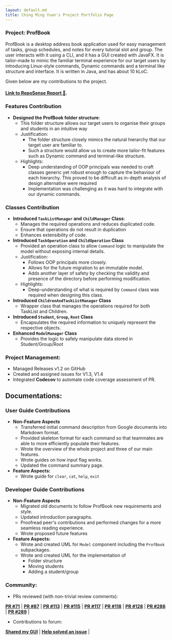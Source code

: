 ```yaml
---
layout: default.md
title: Ching Ming Yuan's Project Portfolio Page
---
```


### Project: ProfBook

ProfBook is a desktop address book application used for easy management of tasks, group schedules, and notes for every
tutorial slot and group. The user interacts with it using a CLI, and it has a GUI created with JavaFX. It is tailor-made
to mimic the familiar terminal experience for our target users by introducing Linux-style commands, Dynamic commands and
a terminal like structure and interface. It is written in Java, and has about 10 kLoC.

Given below are my contributions to the project.

#### [Link to RepoSense Report :link:](https://nus-cs2103-ay2324s1.github.io/tp-dashboard/?search=mingyuanc&breakdown=false&sort=groupTitle%20dsc&sortWithin=title&since=2023-09-22&timeframe=commit&mergegroup=&groupSelect=groupByRepos).

### Features Contribution

* **Designed the ProfBook folder structure**:
  * This folder structure allows our target users to organise their groups and students in an intuitive way
  * Justification:
    * The folder structure closely mimics the natural hierarchy that our target user are familiar to.
    * Such a structure would allow us to create more tailor-fit features such as Dynamic command and terminal-like
      structure.
  * Highlights:
    * Deep understanding of OOP principals was needed to craft classes generic yet robust enough to capture the 
      behaviour of each hierarchy. This proved to be difficult as in-depth analysis of design alternative were required
    * Implementation was challenging as it was hard to integrate with our dynamic commands.

### Classes Contribution

* **Introduced `TaskListManager` and `ChildManager` Class**:
    * Manages the required operations and reduces duplicated code.
    * Ensure that operations do not result in duplication
    * Enhances extensibility of code.
* **Introduced `TaskOperation` and `ChildOperation`  Class**
    * Provided an operation class to allow `Command` logic to manipulate the model without exposing internal details.
    * Justification:
        * Follows OOP principals more closely.
        * Allows for the future migration to an immutable model.
        * Adds another layer of safety by checking the validity and presence of the directory before performing modification.
    * Highlights:
        * Deep-understanding of what is required by `Command` class was required when designing this class.
* **Introduced `ChildrenAndTaskListManager` Class**
  * Wrapper class that manages the operations required for both TaskList and Children.
* **Introduced `Student`, `Group`, `Root` Class**
  * Encapsulates the required information to uniquely represent the respective objects.
* **Enhanced `ModelManager` Class**
  * Provides the logic to safely manipulate data stored in Student/Group/Root

### Project Management:

* Managed Releases v1.2 on GitHub
* Created and assigned issues for V1.3, V1.4
* Integrated **Codecov** to automate code coverage assessment of PR.

## Documentations:

### User Guide Contributions
* **Non-Feature Aspects**
  * Transferred initial command description from Google documents into Markdown format.
  * Provided skeleton format for each command so that teammates are able to more efficiently populate their features.
  * Wrote the overview of the whole project and three of our main features.
  * Wrote guides on how input flag works.
  * Updated the command summary page.
* **Feature Aspects:**
  * Wrote guide for `clear`, `cat`, `help`, `exit`

### Developer Guide Contributions
* **Non-Feature Aspects**
    * Migrated old documents to follow ProfBook new requirements and style.
    * Updated introduction paragraphs.
    * Proofread peer's contributions and performed changes for a more seamless reading experience.
    * Wrote proposed future features
* **Feature Aspects:**
    * Wrote and created UML for `Model` component including the `ProfBook` subpackages.
    * Wrote and created UML for the implementation of
      * Folder structure
      * Moving students
      * Adding a student/group

### Community:
* PRs reviewed (with non-trivial review comments):
<div class="pull-request-container">

**[PR #71](https://github.com/AY2324S1-CS2103T-W15-2/tp/pull/71)** |
**[PR #87](https://github.com/AY2324S1-CS2103T-W15-2/tp/pull/87)** |
**[PR #113](https://github.com/AY2324S1-CS2103T-W15-2/tp/pull/113)** |
**[PR #115](https://github.com/AY2324S1-CS2103T-W15-2/tp/pull/115)** |
**[PR #117](https://github.com/AY2324S1-CS2103T-W15-2/tp/pull/117)** |
**[PR #118](https://github.com/AY2324S1-CS2103T-W15-2/tp/pull/118)** |
**[PR #128](https://github.com/AY2324S1-CS2103T-W15-2/tp/pull/128)** |
**[PR #286](https://github.com/AY2324S1-CS2103T-W15-2/tp/pull/286)** |
**[PR #289](https://github.com/AY2324S1-CS2103T-W15-2/tp/pull/289)** |

</div>

* Contributions to forum:
<div class="pull-request-container">

**[Shared my GUI](https://github.com/nus-cs2103-AY2324S1/forum/issues/101#issuecomment-1706285315)** |
**[Help solved an issue](https://github.com/nus-cs2103-AY2324S1/forum/issues/110#issuecomment-1709913495)** |

</div>
